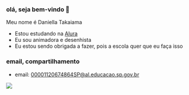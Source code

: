 ### olá, seja bem-vindo 👋


Meu nome é Daniella  Takaiama

- Estou estudando na [Alura](https://www.alura.com.br)
- Eu sou animadora e desenhista
- Eu estou sendo obrigada a fazer, pois a escola quer que eu faça isso

### email, compartilhamento

- email: 00001120674864SP@al.educacao.sp.gov.br

![](https://github.com/Daniella404/Daniella404/assets/169729824/a8b383f1-e434-40a5-a768-83906f4e7e39)




